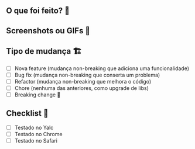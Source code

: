 ## O que foi feito? 📝

<!-- explicação do que foi feito -->

## Screenshots ou GIFs 📸

<!-- dica: use o KAP ou tire um print com cmd + shift + 5 -->

## Tipo de mudança 🏗

- [ ] Nova feature (mudança non-breaking que adiciona uma funcionalidade)
- [ ] Bug fix (mudança non-breaking que conserta um problema)
- [ ] Refactor (mudança non-breaking que melhora o código)
- [ ] Chore (nenhuma das anteriores, como upgrade de libs)
- [ ] Breaking change 🚨

## Checklist 🧐

- [ ] Testado no Yalc
- [ ] Testado no Chrome
- [ ] Testado no Safari
